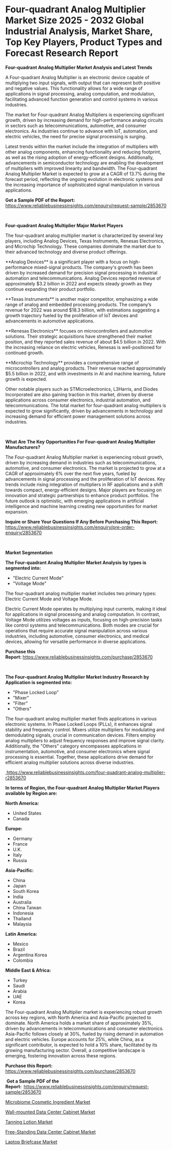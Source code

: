 <p><h1>Four-quadrant Analog Multiplier Market Size 2025 - 2032 Global Industrial Analysis, Market Share, Top Key Players, Product Types and Forecast Research Report</h1></p><p><strong>Four-quadrant Analog Multiplier Market Analysis and Latest Trends</strong></p>
<p><p>A Four-quadrant Analog Multiplier is an electronic device capable of multiplying two input signals, with output that can represent both positive and negative values. This functionality allows for a wide range of applications in signal processing, analog computation, and modulation, facilitating advanced function generation and control systems in various industries.</p><p>The market for Four-quadrant Analog Multipliers is experiencing significant growth, driven by increasing demand for high-performance analog circuits in sectors such as telecommunications, automotive, and consumer electronics. As industries continue to advance with IoT, automation, and electric vehicles, the need for precise signal processing is surging.</p><p>Latest trends within the market include the integration of multipliers with other analog components, enhancing functionality and reducing footprint, as well as the rising adoption of energy-efficient designs. Additionally, advancements in semiconductor technology are enabling the development of multipliers with improved linearity and bandwidth. The Four-quadrant Analog Multiplier Market is expected to grow at a CAGR of 13.7% during the forecast period, reflecting the ongoing evolution in electronic systems and the increasing importance of sophisticated signal manipulation in various applications.</p></p>
<p><strong>Get a Sample PDF of the Report:&nbsp;</strong> <a href="https://www.reliablebusinessinsights.com/enquiry/request-sample/2853670?utm_campaign=96&utm_medium=2&utm_source=Github&utm_content=ia&utm_term=12032025&utm_id=four-quadrant-analog-multiplier">https://www.reliablebusinessinsights.com/enquiry/request-sample/2853670</a></p>
<p>&nbsp;</p>
<p><strong>Four-quadrant Analog Multiplier Major Market Players</strong></p>
<p><p>The four-quadrant analog multiplier market is characterized by several key players, including Analog Devices, Texas Instruments, Renesas Electronics, and Microchip Technology. These companies dominate the market due to their advanced technology and diverse product offerings.</p><p>**Analog Devices** is a significant player with a focus on high-performance mixed-signal products. The company's growth has been driven by increased demand for precision signal processing in industrial automation and telecommunications. Analog Devices reported revenue of approximately $3.2 billion in 2022 and expects steady growth as they continue expanding their product portfolio.</p><p>**Texas Instruments** is another major competitor, emphasizing a wide range of analog and embedded processing products. The company’s revenue for 2022 was around $18.3 billion, with estimations suggesting a growth trajectory fueled by the proliferation of IoT devices and advancements in automotive applications.</p><p>**Renesas Electronics** focuses on microcontrollers and automotive solutions. Their strategic acquisitions have strengthened their market position, and they reported sales revenue of about $4.5 billion in 2022. With the increasing reliance on electric vehicles, Renesas is well-positioned for continued growth.</p><p>**Microchip Technology** provides a comprehensive range of microcontrollers and analog products. Their revenue reached approximately $5.5 billion in 2022, and with investments in AI and machine learning, future growth is expected.</p><p>Other notable players such as STMicroelectronics, L3Harris, and Diodes Incorporated are also gaining traction in this market, driven by diverse applications across consumer electronics, industrial automation, and telecommunications. The total market for four-quadrant analog multipliers is expected to grow significantly, driven by advancements in technology and increasing demand for efficient power management solutions across industries.</p></p>
<p>&nbsp;</p>
<p><strong>What Are The Key Opportunities For Four-quadrant Analog Multiplier Manufacturers?</strong></p>
<p><p>The Four-quadrant Analog Multiplier market is experiencing robust growth, driven by increasing demand in industries such as telecommunications, automotive, and consumer electronics. The market is projected to grow at a CAGR of approximately 6% over the next five years, fueled by advancements in signal processing and the proliferation of IoT devices. Key trends include rising integration of multipliers in RF applications and a shift towards compact, energy-efficient designs. Major players are focusing on innovation and strategic partnerships to enhance product portfolios. The future outlook is optimistic, with emerging applications in artificial intelligence and machine learning creating new opportunities for market expansion.</p></p>
<p><strong>Inquire or Share Your Questions If Any Before Purchasing This Report:</strong> <a href="https://www.reliablebusinessinsights.com/enquiry/pre-order-enquiry/2853670?utm_campaign=96&utm_medium=2&utm_source=Github&utm_content=ia&utm_term=12032025&utm_id=four-quadrant-analog-multiplier">https://www.reliablebusinessinsights.com/enquiry/pre-order-enquiry/2853670</a></p>
<p>&nbsp;</p>
<p><strong>Market Segmentation</strong></p>
<p><strong>The Four-quadrant Analog Multiplier Market Analysis by types is segmented into:</strong></p>
<p><ul><li>"Electric Current Mode"</li><li>"Voltage Mode"</li></ul></p>
<p><p>The four-quadrant analog multiplier market includes two primary types: Electric Current Mode and Voltage Mode. </p><p>Electric Current Mode operates by multiplying input currents, making it ideal for applications in signal processing and analog computation. In contrast, Voltage Mode utilizes voltages as inputs, focusing on high-precision tasks like control systems and telecommunications. Both modes are crucial for operations that require accurate signal manipulation across various industries, including automotive, consumer electronics, and medical devices, allowing for versatile performance in diverse applications.</p></p>
<p><strong>Purchase this Report:&nbsp;</strong><a href="https://www.reliablebusinessinsights.com/purchase/2853670?utm_campaign=96&utm_medium=2&utm_source=Github&utm_content=ia&utm_term=12032025&utm_id=four-quadrant-analog-multiplier">https://www.reliablebusinessinsights.com/purchase/2853670</a></p>
<p>&nbsp;</p>
<p><strong>The Four-quadrant Analog Multiplier Market Industry Research by Application is segmented into:</strong></p>
<p><ul><li>"Phase Locked Loop"</li><li>"Mixer"</li><li>"Filter"</li><li>"Others"</li></ul></p>
<p><p>The four-quadrant analog multiplier market finds applications in various electronic systems. In Phase Locked Loops (PLLs), it enhances signal stability and frequency control. Mixers utilize multipliers for modulating and demodulating signals, crucial in communication devices. Filters employ analog multipliers to adjust frequency responses and improve signal clarity. Additionally, the "Others" category encompasses applications in instrumentation, automotive, and consumer electronics where signal processing is essential. Together, these applications drive demand for efficient analog multiplier solutions across diverse industries.</p></p>
<p><a href="https://www.reliablebusinessinsights.com/four-quadrant-analog-multiplier-r2853670?utm_campaign=96&utm_medium=2&utm_source=Github&utm_content=ia&utm_term=12032025&utm_id=four-quadrant-analog-multiplier">&nbsp;https://www.reliablebusinessinsights.com/four-quadrant-analog-multiplier-r2853670</a></p>
<p><strong>In terms of Region, the Four-quadrant Analog Multiplier Market Players available by Region are:</strong></p>
<p>
    <p> <strong> North America: </strong>
        <ul>
            <li>United States</li>
            <li>Canada</li>
        </ul>
        </p> 
    <p> <strong> Europe: </strong>
        <ul>
            <li>Germany</li>
            <li>France</li>
            <li>U.K.</li>
            <li>Italy</li>
            <li>Russia</li>
        </ul>
        </p> 
    <p> <strong> Asia-Pacific: </strong>
        <ul>
            <li>China</li>
            <li>Japan</li>
            <li>South Korea</li>
            <li>India</li>
            <li>Australia</li>
            <li>China Taiwan</li>
            <li>Indonesia</li>
            <li>Thailand</li>
            <li>Malaysia</li>
        </ul>
        </p> 
    <p> <strong> Latin America: </strong>
        <ul>
            <li>Mexico</li>
            <li>Brazil</li>
            <li>Argentina Korea</li>
            <li>Colombia</li>
        </ul>
        </p> 
    <p> <strong> Middle East & Africa: </strong>
        <ul>
            <li>Turkey</li>
            <li>Saudi</li>
            <li>Arabia</li>
            <li>UAE</li>
            <li>Korea</li>
        </ul>
    </p>
    </p>
<p><p>The Four-quadrant Analog Multiplier market is experiencing robust growth across key regions, with North America and Asia-Pacific projected to dominate. North America holds a market share of approximately 35%, driven by advancements in telecommunications and consumer electronics. Asia-Pacific follows closely at 30%, fueled by rising demand in automation and electric vehicles. Europe accounts for 25%, while China, as a significant contributor, is expected to hold a 10% share, facilitated by its growing manufacturing sector. Overall, a competitive landscape is emerging, fostering innovation across these regions.</p></p>
<p><strong>Purchase this Report: </strong><a href="https://www.reliablebusinessinsights.com/purchase/2853670?utm_campaign=96&utm_medium=2&utm_source=Github&utm_content=ia&utm_term=12032025&utm_id=four-quadrant-analog-multiplier">https://www.reliablebusinessinsights.com/purchase/2853670</a></p>
<p>&nbsp;<strong>Get a Sample PDF of the Report:&nbsp;&nbsp;</strong><a href="https://www.reliablebusinessinsights.com/enquiry/request-sample/2853670?utm_campaign=96&utm_medium=2&utm_source=Github&utm_content=ia&utm_term=12032025&utm_id=four-quadrant-analog-multiplier">https://www.reliablebusinessinsights.com/enquiry/request-sample/2853670</a></p>
<p><strong></strong></p>
<p><p><a href="https://github.com/kovasovitzzg/Market-Research-Report-List-1/blob/main/microbiome-cosmetic-ingredient-market.md?utm_campaign=96&utm_medium=2&utm_source=Github&utm_content=ia&utm_term=12032025&utm_id=four-quadrant-analog-multiplier">Microbiome Cosmetic Ingredient Market</a></p><p><a href="https://github.com/danzopachllq/Market-Research-Report-List-1/blob/main/wall-mounted-data-center-cabinet-market.md?utm_campaign=96&utm_medium=2&utm_source=Github&utm_content=ia&utm_term=12032025&utm_id=four-quadrant-analog-multiplier">Wall-mounted Data Center Cabinet Market</a></p><p><a href="https://github.com/hadshpinay/Market-Research-Report-List-1/blob/main/tanning-lotion-market.md?utm_campaign=96&utm_medium=2&utm_source=Github&utm_content=ia&utm_term=12032025&utm_id=four-quadrant-analog-multiplier">Tanning Lotion Market</a></p><p><a href="https://github.com/fendtdjunawo/Market-Research-Report-List-1/blob/main/free-standing-data-center-cabinet-market.md?utm_campaign=96&utm_medium=2&utm_source=Github&utm_content=ia&utm_term=12032025&utm_id=four-quadrant-analog-multiplier">Free-Standing Data Center Cabinet Market</a></p><p><a href="https://github.com/catlowdarcys/Market-Research-Report-List-1/blob/main/laptop-briefcase-market.md?utm_campaign=96&utm_medium=2&utm_source=Github&utm_content=ia&utm_term=12032025&utm_id=four-quadrant-analog-multiplier">Laptop Briefcase Market</a></p></p>